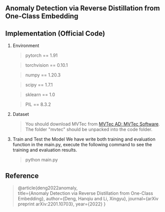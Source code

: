 ﻿## Anomaly Detection via Reverse Distillation from One-Class Embedding 
 ## Implementation (Official Code)

1. Environment
	> pytorch == 1.91
	
	> torchvision == 0.10.1
	
	> numpy == 1.20.3
	
	> scipy == 1.7.1
	
	> sklearn == 1.0
	
	> PIL == 8.3.2
2. Dataset
    > You should download MVTec from [MVTec AD: MVTec Software](https://www.mvtec.com/company/research/datasets/mvtec-ad/). The folder "mvtec" should be unpacked into the code folder.
3. Train and Test the Model
We have write both training and evaluation function in the main.py, execute the following command to see the training and evaluation results.
    > python main.py
    
 ## Reference
>@article{deng2022anomaly,    
>title={Anomaly Detection via Reverse Distillation from One-Class Embedding},
>author={Deng, Hanqiu and Li, Xingyu},
>journal={arXiv preprint arXiv:2201.10703},
>year={2022}
>}
